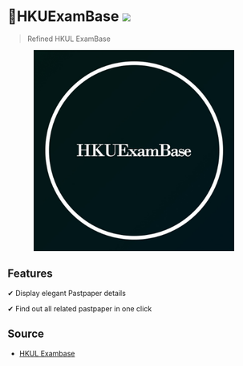 # 📖HKUExamBase ![](https://travis-ci.com/samsonllam/HKUExamBase.svg?token=TXkauaqbYpw5oWjAU3rm&branch=master)

> Refined HKUL ExamBase

<div align="center">
    <img src="./assets/images/icon.png" width="400px"/>
</div>

## Features

✔ Display elegant Pastpaper details

✔ Find out all related pastpaper in one click

## Source

* [HKUL Exambase](http://exambase.lib.hku.hk.eproxy.lib.hku.hk/exhibits/show/exam/home)
